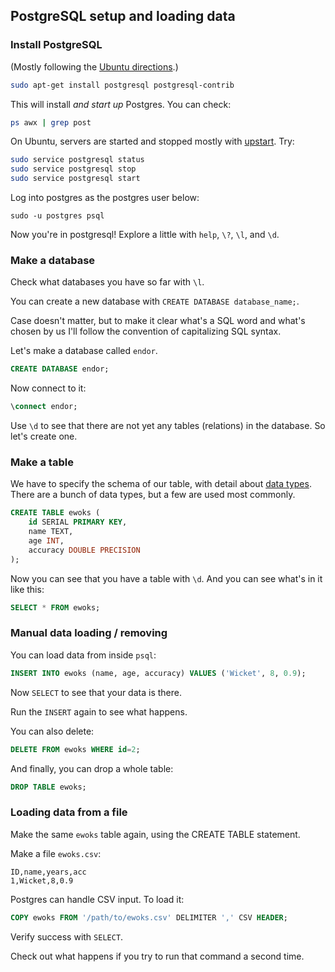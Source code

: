 ## PostgreSQL setup and loading data


### Install PostgreSQL

(Mostly following the [Ubuntu directions](https://help.ubuntu.com/community/PostgreSQL).)

```bash
sudo apt-get install postgresql postgresql-contrib
```

This will install _and start up_ Postgres. You can check:

```bash
ps awx | grep post
```

On Ubuntu, servers are started and stopped mostly with [upstart](http://upstart.ubuntu.com/). Try:

```bash
sudo service postgresql status
sudo service postgresql stop
sudo service postgresql start
```

Log into postgres as the postgres user below:

```
sudo -u postgres psql
```

Now you're in postgresql! Explore a little with `help`, `\?`, `\l`, and `\d`.


### Make a database

Check what databases you have so far with `\l`.

You can create a new database with `CREATE DATABASE database_name;`.

Case doesn't matter, but to make it clear what's a SQL word and what's chosen by us I'll follow the convention of capitalizing SQL syntax.

Let's make a database called `endor`.

```sql
CREATE DATABASE endor;
```

Now connect to it:

```sql
\connect endor;
```

Use `\d` to see that there are not yet any tables (relations) in the database. So let's create one.


### Make a table

We have to specify the schema of our table, with detail about [data types](http://www.postgresql.org/docs/9.3/static/datatype.html). There are a bunch of data types, but a few are used most commonly.

```sql
CREATE TABLE ewoks (
    id SERIAL PRIMARY KEY,
    name TEXT,
    age INT,
    accuracy DOUBLE PRECISION
);
```

Now you can see that you have a table with `\d`. And you can see what's in it like this:

```sql
SELECT * FROM ewoks;
```


### Manual data loading / removing

You can load data from inside `psql`:

```sql
INSERT INTO ewoks (name, age, accuracy) VALUES ('Wicket', 8, 0.9);
```

Now `SELECT` to see that your data is there.

Run the `INSERT` again to see what happens.

You can also delete:

```sql
DELETE FROM ewoks WHERE id=2;
```

And finally, you can drop a whole table:

```sql
DROP TABLE ewoks;
```


### Loading data from a file

Make the same `ewoks` table again, using the CREATE TABLE statement.

Make a file `ewoks.csv`:

```text
ID,name,years,acc
1,Wicket,8,0.9
```

Postgres can handle CSV input. To load it:

```sql
COPY ewoks FROM '/path/to/ewoks.csv' DELIMITER ',' CSV HEADER;
```

Verify success with `SELECT`.

Check out what happens if you try to run that command a second time.
